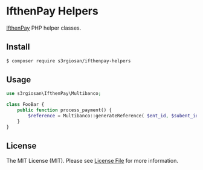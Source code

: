 # IfthenPay Helpers

[IfthenPay](https://ifthenpay.com/) PHP helper classes.

## Install

```bash
$ composer require s3rgiosan/ifthenpay-helpers
```

## Usage

```php
use s3rgiosan\IfthenPay\Multibanco;

class FooBar {
    public function process_payment() {
        $reference = Multibanco::generateReference( $ent_id, $subent_id, $order_id, $order_value );
    }
}
```

## License

The MIT License (MIT). Please see [License File](LICENSE) for more information.
